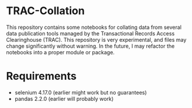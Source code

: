 # TRAC-Collation
This repository contains some notebooks for collating data from several data publication tools managed by the Transactional Records Access Clearinghouse (TRAC). This repository is very experimental, and files may change significantly without warning. In the future, I may refactor the notebooks into a proper module or package.

# Requirements
- selenium 4.17.0 (earlier might work but no guarantees)
- pandas 2.2.0 (earlier will probably work)
